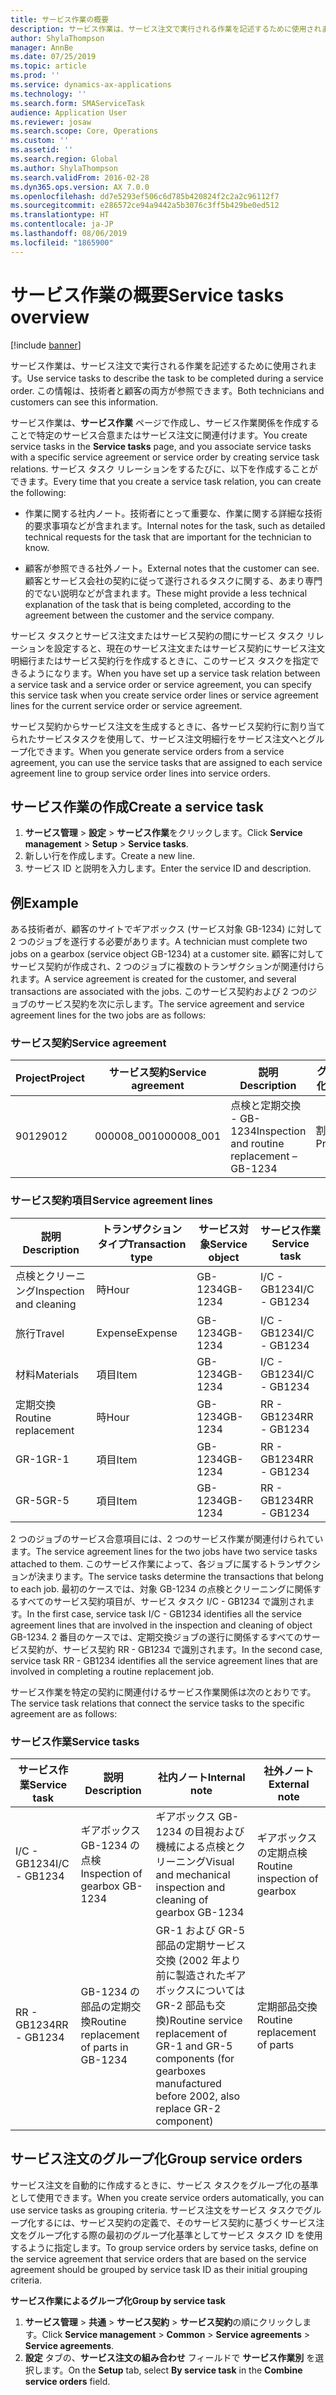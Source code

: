 ```yaml
---
title: サービス作業の概要
description: サービス作業は、サービス注文で実行される作業を記述するために使用されます。 この情報は、技術者と顧客の両方が参照できます。
author: ShylaThompson
manager: AnnBe
ms.date: 07/25/2019
ms.topic: article
ms.prod: ''
ms.service: dynamics-ax-applications
ms.technology: ''
ms.search.form: SMAServiceTask
audience: Application User
ms.reviewer: josaw
ms.search.scope: Core, Operations
ms.custom: ''
ms.assetid: ''
ms.search.region: Global
ms.author: ShylaThompson
ms.search.validFrom: 2016-02-28
ms.dyn365.ops.version: AX 7.0.0
ms.openlocfilehash: dd7e5293ef506c6d785b420824f2c2a2c96112f7
ms.sourcegitcommit: e286572ce94a9442a5b3076c3ff5b429be0ed512
ms.translationtype: HT
ms.contentlocale: ja-JP
ms.lasthandoff: 08/06/2019
ms.locfileid: "1865900"
---
```

# <a name="service-tasks-overview"></a><span data-ttu-id="cdd14-104">サービス作業の概要</span><span class="sxs-lookup"><span data-stu-id="cdd14-104">Service tasks overview</span></span>

[!include [banner](../includes/banner.md)]

<span data-ttu-id="cdd14-105">サービス作業は、サービス注文で実行される作業を記述するために使用されます。</span><span class="sxs-lookup"><span data-stu-id="cdd14-105">Use service tasks to describe the task to be completed during a service order.</span></span>
<span data-ttu-id="cdd14-106">この情報は、技術者と顧客の両方が参照できます。</span><span class="sxs-lookup"><span data-stu-id="cdd14-106">Both technicians and customers can see this information.</span></span>

<span data-ttu-id="cdd14-107">サービス作業は、**サービス作業** ページで作成し、サービス作業関係を作成することで特定のサービス合意またはサービス注文に関連付けます。</span><span class="sxs-lookup"><span data-stu-id="cdd14-107">You create service tasks in the **Service tasks** page, and you associate service tasks with a specific service agreement or service order by creating service task relations.</span></span> <span data-ttu-id="cdd14-108">サービス タスク リレーションをするたびに、以下を作成することができます。</span><span class="sxs-lookup"><span data-stu-id="cdd14-108">Every time that you create a service task relation, you can create the following:</span></span>

-  <span data-ttu-id="cdd14-109">作業に関する社内ノート。技術者にとって重要な、作業に関する詳細な技術的要求事項などが含まれます。</span><span class="sxs-lookup"><span data-stu-id="cdd14-109">Internal notes for the task, such as detailed technical requests for the task that are important for the technician to know.</span></span>

-  <span data-ttu-id="cdd14-110">顧客が参照できる社外ノート。</span><span class="sxs-lookup"><span data-stu-id="cdd14-110">External notes that the customer can see.</span></span> <span data-ttu-id="cdd14-111">顧客とサービス会社の契約に従って遂行されるタスクに関する、あまり専門的でない説明などが含まれます。</span><span class="sxs-lookup"><span data-stu-id="cdd14-111">These might provide a less technical explanation of the task that is being completed, according to the agreement between the customer and the service company.</span></span>

<span data-ttu-id="cdd14-112">サービス タスクとサービス注文またはサービス契約の間にサービス タスク リレーションを設定すると、現在のサービス注文またはサービス契約にサービス注文明細行またはサービス契約行を作成するときに、このサービス タスクを指定できるようになります。</span><span class="sxs-lookup"><span data-stu-id="cdd14-112">When you have set up a service task relation between a service task and a service order or service agreement, you can specify this service task when you create service order lines or service agreement lines for the current service order or service agreement.</span></span>

<span data-ttu-id="cdd14-113">サービス契約からサービス注文を生成するときに、各サービス契約行に割り当てられたサービスタスクを使用して、サービス注文明細行をサービス注文へとグループ化できます。</span><span class="sxs-lookup"><span data-stu-id="cdd14-113">When you generate service orders from a service agreement, you can use the service tasks that are assigned to each service agreement line to group service order lines into service orders.</span></span>

## <a name="create-a-service-task"></a><span data-ttu-id="cdd14-114">サービス作業の作成</span><span class="sxs-lookup"><span data-stu-id="cdd14-114">Create a service task</span></span>

1. <span data-ttu-id="cdd14-115">**サービス管理** \> **設定** \> **サービス作業**をクリックします。</span><span class="sxs-lookup"><span data-stu-id="cdd14-115">Click **Service management** \> **Setup** \> **Service tasks**.</span></span>
2. <span data-ttu-id="cdd14-116">新しい行を作成します。</span><span class="sxs-lookup"><span data-stu-id="cdd14-116">Create a new line.</span></span>
3. <span data-ttu-id="cdd14-117">サービス ID と説明を入力します。</span><span class="sxs-lookup"><span data-stu-id="cdd14-117">Enter the service ID and description.</span></span>

## <a name="example"></a><span data-ttu-id="cdd14-118">例</span><span class="sxs-lookup"><span data-stu-id="cdd14-118">Example</span></span>

<span data-ttu-id="cdd14-119">ある技術者が、顧客のサイトでギアボックス (サービス対象 GB-1234) に対して 2 つのジョブを遂行する必要があります。</span><span class="sxs-lookup"><span data-stu-id="cdd14-119">A technician must complete two jobs on a gearbox (service object GB-1234) at a customer site.</span></span> <span data-ttu-id="cdd14-120">顧客に対してサービス契約が作成され、2 つのジョブに複数のトランザクションが関連付けられます。</span><span class="sxs-lookup"><span data-stu-id="cdd14-120">A service agreement is created for the customer, and several transactions are associated with the jobs.</span></span> <span data-ttu-id="cdd14-121">このサービス契約および 2 つのジョブのサービス契約を次に示します。</span><span class="sxs-lookup"><span data-stu-id="cdd14-121">The service agreement and service agreement lines for the two jobs are as follows:</span></span>

### <a name="service-agreement"></a><span data-ttu-id="cdd14-122">サービス契約</span><span class="sxs-lookup"><span data-stu-id="cdd14-122">Service agreement</span></span>

| <span data-ttu-id="cdd14-123">Project</span><span class="sxs-lookup"><span data-stu-id="cdd14-123">Project</span></span> | <span data-ttu-id="cdd14-124">サービス契約</span><span class="sxs-lookup"><span data-stu-id="cdd14-124">Service agreement</span></span> | <span data-ttu-id="cdd14-125">説明</span><span class="sxs-lookup"><span data-stu-id="cdd14-125">Description</span></span>                                  | <span data-ttu-id="cdd14-126">グループ化</span><span class="sxs-lookup"><span data-stu-id="cdd14-126">Group</span></span>   |
|---------|-------------------|----------------------------------------------|---------|
| <span data-ttu-id="cdd14-127">9012</span><span class="sxs-lookup"><span data-stu-id="cdd14-127">9012</span></span>    | <span data-ttu-id="cdd14-128">000008\_001</span><span class="sxs-lookup"><span data-stu-id="cdd14-128">000008\_001</span></span>       | <span data-ttu-id="cdd14-129">点検と定期交換 - GB-1234</span><span class="sxs-lookup"><span data-stu-id="cdd14-129">Inspection and routine replacement – GB-1234</span></span> | <span data-ttu-id="cdd14-130">割増給与</span><span class="sxs-lookup"><span data-stu-id="cdd14-130">Premium</span></span> |

### <a name="service-agreement-lines"></a><span data-ttu-id="cdd14-131">サービス契約項目</span><span class="sxs-lookup"><span data-stu-id="cdd14-131">Service agreement lines</span></span>

| <span data-ttu-id="cdd14-132">説明</span><span class="sxs-lookup"><span data-stu-id="cdd14-132">Description</span></span>             | <span data-ttu-id="cdd14-133">トランザクション タイプ</span><span class="sxs-lookup"><span data-stu-id="cdd14-133">Transaction type</span></span> | <span data-ttu-id="cdd14-134">サービス対象</span><span class="sxs-lookup"><span data-stu-id="cdd14-134">Service object</span></span> | <span data-ttu-id="cdd14-135">サービス作業</span><span class="sxs-lookup"><span data-stu-id="cdd14-135">Service task</span></span> |
|-------------------------|------------------|----------------|--------------|
| <span data-ttu-id="cdd14-136">点検とクリーニング</span><span class="sxs-lookup"><span data-stu-id="cdd14-136">Inspection and cleaning</span></span> | <span data-ttu-id="cdd14-137">時</span><span class="sxs-lookup"><span data-stu-id="cdd14-137">Hour</span></span>             | <span data-ttu-id="cdd14-138">GB-1234</span><span class="sxs-lookup"><span data-stu-id="cdd14-138">GB-1234</span></span>        | <span data-ttu-id="cdd14-139">I/C - GB1234</span><span class="sxs-lookup"><span data-stu-id="cdd14-139">I/C - GB1234</span></span> |
| <span data-ttu-id="cdd14-140">旅行</span><span class="sxs-lookup"><span data-stu-id="cdd14-140">Travel</span></span>                  | <span data-ttu-id="cdd14-141">Expense</span><span class="sxs-lookup"><span data-stu-id="cdd14-141">Expense</span></span>          | <span data-ttu-id="cdd14-142">GB-1234</span><span class="sxs-lookup"><span data-stu-id="cdd14-142">GB-1234</span></span>        | <span data-ttu-id="cdd14-143">I/C - GB1234</span><span class="sxs-lookup"><span data-stu-id="cdd14-143">I/C - GB1234</span></span> |
| <span data-ttu-id="cdd14-144">材料</span><span class="sxs-lookup"><span data-stu-id="cdd14-144">Materials</span></span>               | <span data-ttu-id="cdd14-145">項目</span><span class="sxs-lookup"><span data-stu-id="cdd14-145">Item</span></span>             | <span data-ttu-id="cdd14-146">GB-1234</span><span class="sxs-lookup"><span data-stu-id="cdd14-146">GB-1234</span></span>        | <span data-ttu-id="cdd14-147">I/C - GB1234</span><span class="sxs-lookup"><span data-stu-id="cdd14-147">I/C - GB1234</span></span> |
| <span data-ttu-id="cdd14-148">定期交換</span><span class="sxs-lookup"><span data-stu-id="cdd14-148">Routine replacement</span></span>     | <span data-ttu-id="cdd14-149">時</span><span class="sxs-lookup"><span data-stu-id="cdd14-149">Hour</span></span>             | <span data-ttu-id="cdd14-150">GB-1234</span><span class="sxs-lookup"><span data-stu-id="cdd14-150">GB-1234</span></span>        | <span data-ttu-id="cdd14-151">RR - GB1234</span><span class="sxs-lookup"><span data-stu-id="cdd14-151">RR - GB1234</span></span>  |
| <span data-ttu-id="cdd14-152">GR-1</span><span class="sxs-lookup"><span data-stu-id="cdd14-152">GR-1</span></span>                    | <span data-ttu-id="cdd14-153">項目</span><span class="sxs-lookup"><span data-stu-id="cdd14-153">Item</span></span>             | <span data-ttu-id="cdd14-154">GB-1234</span><span class="sxs-lookup"><span data-stu-id="cdd14-154">GB-1234</span></span>        | <span data-ttu-id="cdd14-155">RR - GB1234</span><span class="sxs-lookup"><span data-stu-id="cdd14-155">RR - GB1234</span></span>  |
| <span data-ttu-id="cdd14-156">GR-5</span><span class="sxs-lookup"><span data-stu-id="cdd14-156">GR-5</span></span>                    | <span data-ttu-id="cdd14-157">項目</span><span class="sxs-lookup"><span data-stu-id="cdd14-157">Item</span></span>             | <span data-ttu-id="cdd14-158">GB-1234</span><span class="sxs-lookup"><span data-stu-id="cdd14-158">GB-1234</span></span>        | <span data-ttu-id="cdd14-159">RR - GB1234</span><span class="sxs-lookup"><span data-stu-id="cdd14-159">RR - GB1234</span></span>  |

<span data-ttu-id="cdd14-160">2 つのジョブのサービス合意項目には、2 つのサービス作業が関連付けられています。</span><span class="sxs-lookup"><span data-stu-id="cdd14-160">The service agreement lines for the two jobs have two service tasks attached to them.</span></span> <span data-ttu-id="cdd14-161">このサービス作業によって、各ジョブに属するトランザクションが決まります。</span><span class="sxs-lookup"><span data-stu-id="cdd14-161">The service tasks determine the transactions that belong to each job.</span></span> <span data-ttu-id="cdd14-162">最初のケースでは、対象 GB-1234 の点検とクリーニングに関係するすべてのサービス契約項目が、サービス タスク I/C - GB1234 で識別されます。</span><span class="sxs-lookup"><span data-stu-id="cdd14-162">In the first case, service task I/C - GB1234 identifies all the service agreement lines that are involved in the inspection and cleaning of object GB-1234.</span></span> <span data-ttu-id="cdd14-163">2 番目のケースでは、定期交換ジョブの遂行に関係するすべてのサービス契約が、サービス契約 RR - GB1234 で識別されます。</span><span class="sxs-lookup"><span data-stu-id="cdd14-163">In the second case, service task RR - GB1234 identifies all the service agreement lines that are involved in completing a routine replacement job.</span></span>

<span data-ttu-id="cdd14-164">サービス作業を特定の契約に関連付けるサービス作業関係は次のとおりです。</span><span class="sxs-lookup"><span data-stu-id="cdd14-164">The service task relations that connect the service tasks to the specific agreement are as follows:</span></span>

### <a name="service-tasks"></a><span data-ttu-id="cdd14-165">サービス作業</span><span class="sxs-lookup"><span data-stu-id="cdd14-165">Service tasks</span></span>

| <span data-ttu-id="cdd14-166">サービス作業</span><span class="sxs-lookup"><span data-stu-id="cdd14-166">Service task</span></span> | <span data-ttu-id="cdd14-167">説明</span><span class="sxs-lookup"><span data-stu-id="cdd14-167">Description</span></span>                             | <span data-ttu-id="cdd14-168">社内ノート</span><span class="sxs-lookup"><span data-stu-id="cdd14-168">Internal note</span></span>                                                                                                                 | <span data-ttu-id="cdd14-169">社外ノート</span><span class="sxs-lookup"><span data-stu-id="cdd14-169">External note</span></span>                 |
|--------------|-----------------------------------------|-------------------------------------------------------------------------------------------------------------------------------|-------------------------------|
| <span data-ttu-id="cdd14-170">I/C - GB1234</span><span class="sxs-lookup"><span data-stu-id="cdd14-170">I/C - GB1234</span></span> | <span data-ttu-id="cdd14-171">ギアボックス GB-1234 の点検</span><span class="sxs-lookup"><span data-stu-id="cdd14-171">Inspection of gearbox GB-1234</span></span>           | <span data-ttu-id="cdd14-172">ギアボックス GB-1234 の目視および機械による点検とクリーニング</span><span class="sxs-lookup"><span data-stu-id="cdd14-172">Visual and mechanical inspection and cleaning of gearbox GB-1234</span></span>                                                              | <span data-ttu-id="cdd14-173">ギアボックスの定期点検</span><span class="sxs-lookup"><span data-stu-id="cdd14-173">Routine inspection of gearbox</span></span> |
| <span data-ttu-id="cdd14-174">RR - GB1234</span><span class="sxs-lookup"><span data-stu-id="cdd14-174">RR - GB1234</span></span>  | <span data-ttu-id="cdd14-175">GB-1234 の部品の定期交換</span><span class="sxs-lookup"><span data-stu-id="cdd14-175">Routine replacement of parts in GB-1234</span></span> | <span data-ttu-id="cdd14-176">GR-1 および GR-5 部品の定期サービス交換 (2002 年より前に製造されたギアボックスについては GR-2 部品も交換)</span><span class="sxs-lookup"><span data-stu-id="cdd14-176">Routine service replacement of GR-1 and GR-5 components (for gearboxes manufactured before 2002, also replace GR-2 component)</span></span> | <span data-ttu-id="cdd14-177">定期部品交換</span><span class="sxs-lookup"><span data-stu-id="cdd14-177">Routine replacement of parts</span></span>  |

## <a name="group-service-orders"></a><span data-ttu-id="cdd14-178">サービス注文のグループ化</span><span class="sxs-lookup"><span data-stu-id="cdd14-178">Group service orders</span></span>

<span data-ttu-id="cdd14-179">サービス注文を自動的に作成するときに、サービス タスクをグループ化の基準として使用できます。</span><span class="sxs-lookup"><span data-stu-id="cdd14-179">When you create service orders automatically, you can use service tasks as grouping criteria.</span></span> <span data-ttu-id="cdd14-180">サービス注文をサービス タスクでグループ化するには、サービス契約の定義で、そのサービス契約に基づくサービス注文をグループ化する際の最初のグループ化基準としてサービス タスク ID を使用するように指定します。</span><span class="sxs-lookup"><span data-stu-id="cdd14-180">To group service orders by service tasks, define on the service agreement that service orders that are based on the service agreement should be grouped by service task ID as their initial grouping criteria.</span></span>

<span data-ttu-id="cdd14-181">**サービス作業によるグループ化**</span><span class="sxs-lookup"><span data-stu-id="cdd14-181">**Group by service task**</span></span>

1. <span data-ttu-id="cdd14-182">**サービス管理** \> **共通** \> **サービス契約** \> **サービス契約**の順にクリックします。</span><span class="sxs-lookup"><span data-stu-id="cdd14-182">Click **Service management** \> **Common** \> **Service agreements** \> **Service agreements**.</span></span>
2. <span data-ttu-id="cdd14-183">**設定** タブの、**サービス注文の組み合わせ** フィールドで **サービス作業別** を選択します。</span><span class="sxs-lookup"><span data-stu-id="cdd14-183">On the **Setup** tab, select **By service task** in the **Combine service orders** field.</span></span>


